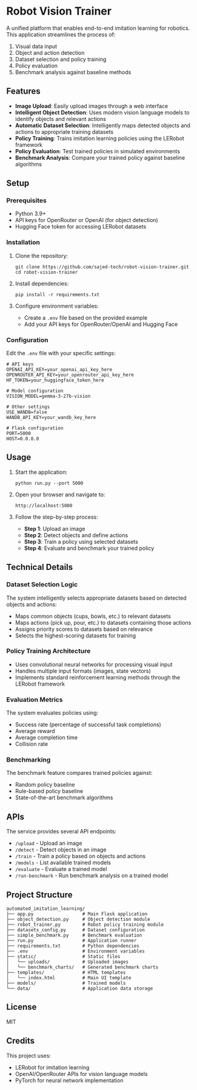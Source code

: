 # Robot Vision Trainer

A unified platform that enables end-to-end imitation learning for robotics. This application streamlines the process of:

1. Visual data input
2. Object and action detection
3. Dataset selection and policy training
4. Policy evaluation
5. Benchmark analysis against baseline methods

## Features

- **Image Upload**: Easily upload images through a web interface
- **Intelligent Object Detection**: Uses modern vision language models to identify objects and relevant actions
- **Automatic Dataset Selection**: Intelligently maps detected objects and actions to appropriate training datasets
- **Policy Training**: Trains imitation learning policies using the LERobot framework
- **Policy Evaluation**: Test trained policies in simulated environments
- **Benchmark Analysis**: Compare your trained policy against baseline algorithms

## Setup

### Prerequisites

- Python 3.9+
- API keys for OpenRouter or OpenAI (for object detection)
- Hugging Face token for accessing LERobot datasets

### Installation

1. Clone the repository:
   ```
   git clone https://github.com/sajed-tech/robot-vision-trainer.git
   cd robot-vision-trainer
   ```

2. Install dependencies:
   ```
   pip install -r requirements.txt
   ```

3. Configure environment variables:
   - Create a `.env` file based on the provided example
   - Add your API keys for OpenRouter/OpenAI and Hugging Face

### Configuration

Edit the `.env` file with your specific settings:

```
# API keys
OPENAI_API_KEY=your_openai_api_key_here
OPENROUTER_API_KEY=your_openrouter_api_key_here
HF_TOKEN=your_huggingface_token_here

# Model configuration
VISION_MODEL=gemma-3-27b-vision

# Other settings
USE_WANDB=false
WANDB_API_KEY=your_wandb_key_here

# Flask configuration
PORT=5000
HOST=0.0.0.0
```

## Usage

1. Start the application:
   ```
   python run.py --port 5000
   ```

2. Open your browser and navigate to:
   ```
   http://localhost:5000
   ```

3. Follow the step-by-step process:
   - **Step 1**: Upload an image
   - **Step 2**: Detect objects and define actions
   - **Step 3**: Train a policy using selected datasets
   - **Step 4**: Evaluate and benchmark your trained policy

## Technical Details

### Dataset Selection Logic

The system intelligently selects appropriate datasets based on detected objects and actions:

- Maps common objects (cups, bowls, etc.) to relevant datasets
- Maps actions (pick up, pour, etc.) to datasets containing those actions
- Assigns priority scores to datasets based on relevance
- Selects the highest-scoring datasets for training

### Policy Training Architecture

- Uses convolutional neural networks for processing visual input
- Handles multiple input formats (images, state vectors)
- Implements standard reinforcement learning methods through the LERobot framework

### Evaluation Metrics

The system evaluates policies using:
- Success rate (percentage of successful task completions)
- Average reward
- Average completion time
- Collision rate

### Benchmarking

The benchmark feature compares trained policies against:
- Random policy baseline
- Rule-based policy baseline
- State-of-the-art benchmark algorithms

## APIs

The service provides several API endpoints:

- `/upload` - Upload an image
- `/detect` - Detect objects in an image
- `/train` - Train a policy based on objects and actions
- `/models` - List available trained models
- `/evaluate` - Evaluate a trained model
- `/run-benchmark` - Run benchmark analysis on a trained model

## Project Structure

```
automated_imitation_learning/
├── app.py                  # Main Flask application
├── object_detection.py     # Object detection module
├── robot_trainer.py        # Robot policy training module
├── datasets_config.py      # Dataset configuration
├── simple_benchmark.py     # Benchmark evaluation
├── run.py                  # Application runner
├── requirements.txt        # Python dependencies
├── .env                    # Environment variables
├── static/                 # Static files
│   └── uploads/            # Uploaded images
│   └── benchmark_charts/   # Generated benchmark charts
├── templates/              # HTML templates
│   └── index.html          # Main UI template
├── models/                 # Trained models
└── data/                   # Application data storage
```

## License

MIT

## Credits

This project uses:
- LERobot for imitation learning
- OpenAI/OpenRouter APIs for vision language models
- PyTorch for neural network implementation 